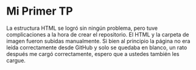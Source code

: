 # Mi Primer TP
La estructura HTML se logró sin ningún problema, pero tuve complicaciones a la hora de crear el repositorio. El HTML y la carpeta de imagen fueron subidas manualmente. Si bien al principio la página no era leída correctamente desde GitHub y solo se quedaba en blanco, un rato después me cargó correctamente, espero que a ustedes también les cargue.
